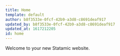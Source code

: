 ```yaml
---
title: Home
template: default
author: b8f3533e-0fcf-42b9-a3d8-c8691deaf917
updated_by: b8f3533e-0fcf-42b9-a3d8-c8691deaf917
updated_at: 1617212205
id: home
---
```

Welcome to your new Statamic website.